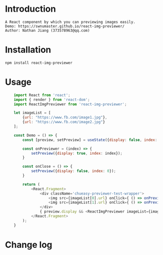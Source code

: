 # Introduction

    A React component by which you can previewing images easily.
    Demo: https://swnumaster.github.io/react-img-previewer/
    Author: Nathan Jiang (373578963@qq.com)

# Installation

    npm install react-img-previewer

# Usage
```javascript
    import React from 'react';
    import { render } from 'react-dom';
    import ReactImgPreviewer from 'react-img-previewer';

    let imageList = [
        {url: "https://www.fb.com/image1.jpg"},
        {url: "https://www.fb.com/image2.jpg"}
    ];

    const Demo = () => {
        const [preview, setPreview] = useState({display: false, index: 0});

        const onPreviewer = (index) => {
            setPreview({display: true, index: index});
        }

        const onClose = () => {
            setPreview({display: false, index: 0});
        }

        return (
            <React.Fragment>
                <div className='chueasy-previewer-test-wrapper'>
                    <img src={imageList[0].url} onClick={ () => onPreviewer(0) }/>
                    <img src={imageList[1].url} onClick={ () => onPreviewer(1) }/>
                </div>
                { preview.display && <ReactImgPreviewer imageList={imageList} defaultIndex={preview.index} onClose={onClose}/>}
            </React.Fragment>
        );
    }
```

# Change log